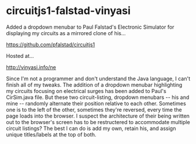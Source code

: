 # circuitjs1-falstad-vinyasi
Added a dropdown menubar to Paul Falstad's Electronic Simulator for displaying my circuits as a mirrored clone of his...

https://github.com/pfalstad/circuitjs1

Hosted at...

http://vinyasi.info/ne

Since I'm not a programmer and don't understand the Java language, I can't finish all of my tweaks. The addition of a dropdown menubar highlighting my circuits focusing on electrical surges has been added to Paul's CirSim.java file. But these two circuit-listing, dropdown menubars -- his and mine -- randomly alternate their position relative to each other. Sometimes one is to the left of the other, sometimes they're reversed, every time the page loads into the browser. I suspect the architecture of their being written out to the browser's screen has to be restructered to accommodate multiple circuit listings? The best I can do is add my own, retain his, and assign unique titles/labels at the top of both.
